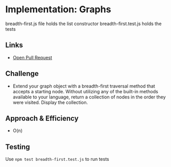 # Implementation: Graphs
breadth-first.js file holds the list constructor
breadth-first.test.js holds the tests
    
## Links
- [Open Pull Request](https://github.com/SianCulligan/data-structures-and-algorithms/pull/51)

    
## Challenge
- Extend your graph object with a breadth-first traversal method that accepts a starting node. Without utilizing any of the built-in methods available to your language, return a collection of nodes in the order they were visited. Display the collection.
    
## Approach & Efficiency
- O(n)

## Testing
<!-- Description of how to run your tests -->
Use `npm test breadth-first.test.js` to run tests